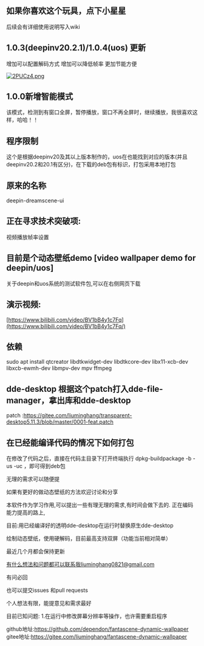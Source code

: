 


## 如果你喜欢这个玩具，点下小星星
后续会有详细使用说明写入wiki
## 1.0.3(deepinv20.2.1)/1.0.4(uos) 更新
增加可以配置解码方式
增加可以降低帧率
更加节能方便

[![2PUCz4.png](https://z3.ax1x.com/2021/05/27/2PUCz4.png)](https://imgtu.com/i/2PUCz4)

## 1.0.0新增智能模式
该模式，检测到有窗口全屏，暂停播放，窗口不再全屏时，继续播放，我很喜欢这样，哈哈！！

## 程序限制
这个是根据deepinv20及其以上版本制作的，uos在也能找到对应的版本(并且deepinv20.2和20.1有区分)，在下载的deb包有标识，打包采用本地打包

## 原来的名称
deepin-dreamscene-ui

## 正在寻求技术突破项:
视频播放帧率设置

## 目前是个动态壁纸demo [video wallpaper demo for deepin/uos]
关于deepin和uos系统的测试软件包,可以在右侧网页下载

## 演示视频:
[https://www.bilibili.com/video/BV1bB4y1c7Fq](https://www.bilibili.com/video/BV1bB4y1c7Fq/)

## 依赖
sudo apt install qtcreator libdtkwidget-dev libdtkcore-dev libx11-xcb-dev libxcb-ewmh-dev libmpv-dev mpv ffmpeg

## dde-desktop 根据这个patch打入dde-file-manager，拿出库和dde-desktop
patch :https://gitee.com/liuminghang/transparent-desktop5.11.3/blob/master/0001-feat.patch

## 在已经能编译代码的情况下如何打包
在修改了代码之后，直接在代码主目录下打开终端执行 dpkg-buildpackage -b -us -uc ，即可得到deb包

无理的需求可以随便提

如果有更好的做动态壁纸的方法欢迎讨论和分享

本软件作为学习作用,可以提出一些有理无理的需求,有时间会做下去的.
正在编码能力提高的路上,

目前:用已经编译好的透明dde-desktop在运行时替换原生dde-desktop

绘制动态壁纸，使用硬解码，目前最高支持双屏（功能当前相对简单）

最近几个月都会保持更新

有什么想法和问题都可以联系我liuminghang0821@gmail.com

有问必回

也可以提交issues 和pull requests

个人想法有限，能提意见和需求最好

目前已知问题:
1.在运行中修改屏幕分辨率等操作，也许需要重启程序



github地址:https://github.com/dependon/fantascene-dynamic-wallpaper
gitee地址:https://gitee.com/liuminghang/fantascene-dynamic-wallpaper

